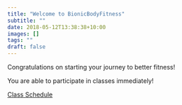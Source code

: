```yaml
---
title: "Welcome to BionicBodyFitness"
subtitle: ""
date: 2018-05-12T13:38:38+10:00
images: []
tags: ""
draft: false
---
```

Congratulations on starting your journey to better fitness! 

You are able to participate in classes immediately!

[Class Schedule](/class_schedule)
